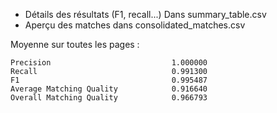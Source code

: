 - Détails des résultats (F1, recall...) Dans summary_table.csv 
- Aperçu des matches dans consolidated_matches.csv


Moyenne sur toutes les pages :
```
Precision                           1.000000
Recall                              0.991300
F1                                  0.995487
Average Matching Quality            0.916640
Overall Matching Quality            0.966793

```